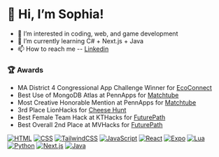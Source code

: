 # 👋 Hi, I’m Sophia!
- 👀 I’m interested in coding, web, and game development
- 🌱 I’m currently learning C# + Next.js + Java
- 📫 How to reach me 
-- [Linkedin](https://www.linkedin.com/in/sophia-evans-094656270/)

### :trophy: Awards 
- MA District 4 Congressional App Challenge Winner for [EcoConnect](https://github.com/evanss2025/EcoConnect)
- Best Use of MongoDB Atlas at PennApps for [Matchtube](https://github.com/EerierGosling/MatchTube)
- Most Creative Honorable Mention at PennApps for [Matchtube](https://github.com/EerierGosling/MatchTube)
- 3rd Place LionHacks for [Cheese Hunt](https://github.com/evanss2025/Cheese-hunt)
- Best Female Team Hack at KTHacks for [FuturePath](https://github.com/evanss2025/FuturePath)
- Best Overall 2nd Place at MVHacks for [FuturePath](https://github.com/evanss2025/FuturePath)

[![HTML](https://img.shields.io/badge/HTML-%23E34F26.svg?logo=html5&logoColor=white)](#)
[![CSS](https://img.shields.io/badge/CSS-1572B6?logo=css3&logoColor=fff)](#)
[![TailwindCSS](https://img.shields.io/badge/Tailwind%20CSS-%2338B2AC.svg?logo=tailwind-css&logoColor=white)](#)
[![JavaScript](https://img.shields.io/badge/JavaScript-F7DF1E?logo=javascript&logoColor=000)](#)
[![React](https://img.shields.io/badge/React-%2320232a.svg?logo=react&logoColor=%2361DAFB)](#)
[![Expo](https://img.shields.io/badge/Expo-000020?logo=expo&logoColor=fff)](#)
[![Lua](https://img.shields.io/badge/Lua-%232C2D72.svg?logo=lua&logoColor=white)](#)
[![Python](https://img.shields.io/badge/Python-3776AB?logo=python&logoColor=fff)](#)
[![Next.js](https://img.shields.io/badge/Next.js-black?logo=next.js&logoColor=white)](#)
[![Java](https://img.shields.io/badge/Java-%23ED8B00.svg?logo=openjdk&logoColor=white)](#)




